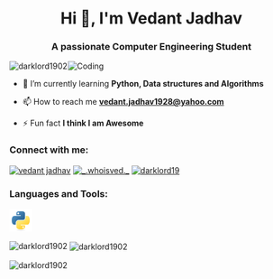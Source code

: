<h1 align="center">Hi 👋, I'm Vedant Jadhav</h1>
<h3 align="center">A passionate Computer Engineering Student</h3>
<img align="right" alt="Coding" width="400" src="https://imgs.search.brave.com/19ARwduANNCtcflJ4_9JkvBFumGkE-f2nA8Q77NA9Fs/rs:fit:860:0:0:0/g:ce/aHR0cHM6Ly9naWZk/Yi5jb20vaW1hZ2Vz/L2hpZ2gvYW5pbWF0/ZWQtY2hvY2stY29k/aW5nLWM3OGY2ZWxq/MzJzZm9pOHEuZ2lm.gif">

<p align="left"> <img src="https://komarev.com/ghpvc/?username=darklord1902&label=Profile%20views&color=0e75b6&style=flat" alt="darklord1902" /> </p>

- 🌱 I’m currently learning **Python, Data structures and Algorithms**

- 📫 How to reach me **vedant.jadhav1928@yahoo.com**

- ⚡ Fun fact **I think I am Awesome**

<h3 align="left">Connect with me:</h3>
<p align="left">
<a href="www.linkedin.com/in/vedant-jadhav-1928fj" target="blank"><img align="center" src="https://raw.githubusercontent.com/rahuldkjain/github-profile-readme-generator/master/src/images/icons/Social/linked-in-alt.svg" alt="vedant jadhav" height="30" width="40" /></a>
<a href="https://www.instagram.com/_.whoisved._/" target="blank"><img align="center" src="https://raw.githubusercontent.com/rahuldkjain/github-profile-readme-generator/master/src/images/icons/Social/instagram.svg" alt="_.whoisved._" height="30" width="40" /></a>
<a href="https://leetcode.com/u/DarkLord19/" target="blank"><img align="center" src="https://raw.githubusercontent.com/rahuldkjain/github-profile-readme-generator/master/src/images/icons/Social/leet-code.svg" alt="darklord19" height="30" width="40" /></a>
</p>

<h3 align="left">Languages and Tools:</h3>
<p align="left"> <a href="https://www.python.org" target="_blank" rel="noreferrer"> <img src="https://raw.githubusercontent.com/devicons/devicon/master/icons/python/python-original.svg" alt="python" width="40" height="40"/> </a> </p>

<p><img align="left" src="https://github-readme-stats.vercel.app/api/top-langs?username=darklord1902&show_icons=true&locale=en&layout=compact" alt="darklord1902" /></p>

<p>&nbsp;<img align="center" src="https://github-readme-stats.vercel.app/api?username=darklord1902&show_icons=true&locale=en" alt="darklord1902" /></p>

<p><img align="center" src="https://github-readme-streak-stats.herokuapp.com/?user=darklord1902&" alt="darklord1902" /></p>
